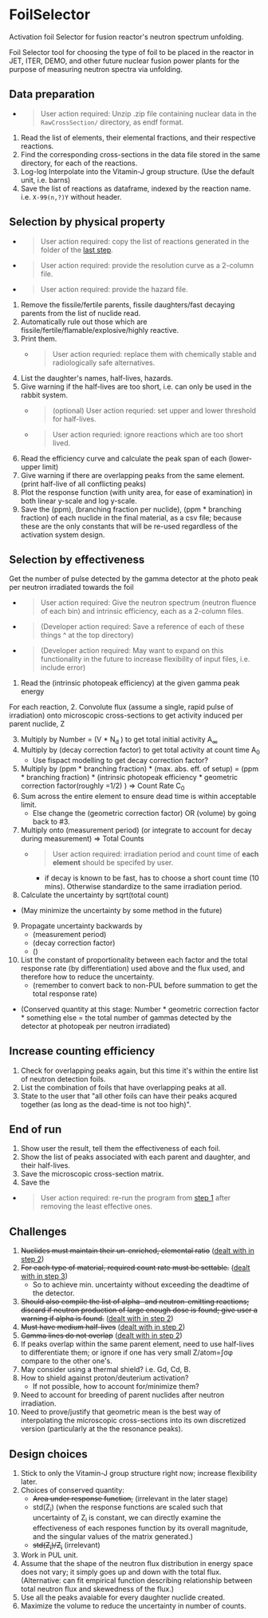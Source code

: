 # FoilSelector
Activation foil Selector for fusion reactor's neutron spectrum unfolding.

Foil Selector tool for choosing the type of foil to be placed in the reactor in JET, ITER, DEMO, and other future nuclear fusion power plants for the purpose of measuring neutron spectra via unfolding.

## Data preparation
- > User action required: Unzip .zip file containing nuclear data in the ```RawCrossSection/``` directory, as endf format.
1.	Read the list of elements, their elemental fractions, and their respective reactions.
2.	Find the corresponding cross-sections in the data file stored in the same directory, for each of the reactions.
3.	Log-log Interpolate into the Vitamin-J group structure. (Use the default unit, i.e. barns)
4.	Save the list of reactions as dataframe, indexed by the reaction name. i.e. ```X-99(n,?)Y``` without header.

## Selection by physical property
- > User action required: copy the list of reactions generated in the folder of the [last step](#Data-preparation).
- > User action required: provide the resolution curve as a 2-column file.
- > User action required: provide the hazard file.

1.	Remove the fissile/fertile parents, fissile daughters/fast decaying parents from the list of nuclide read.
2.	Automatically rule out those which are fissile/fertile/flamable/explosive/highly reactive.
3.	Print them.
	- > User action requried: replace them with chemically stable and radiologically safe alternatives.
4.	List the daughter's names, half-lives, hazards.
5.	Give warning if the half-lives are too short, i.e. can only be used in the rabbit system.
	- > (optional) User action requried: set upper and lower threshold for half-lives.
	- > User action requried: ignore reactions which are too short lived.
6.	Read the efficiency curve and calculate the peak span of each (lower-upper limit)
7.	Give warning if there are overlapping peaks from the same element. (print half-live of all conflicting peaks)
8.	Plot the response function (with unity area, for ease of examination) in both linear y-scale and log y-scale.
9.	Save the (ppm), (branching fraction per nuclide), (ppm * branching fraction) of each nuclide in the final material, as a csv file; because these are the only constants that will be re-used regardless of the activation system design.

## Selection by effectiveness
Get the number of pulse detected by the gamma detector at the photo peak per neutron irradiated towards the foil
- > User action required: Give the neutron spectrum (neutron fluence of each bin) and intrinsic efficiency, each as a 2-column files.
- > (Developer action required: Save a reference of each of these things ^ at the top directory)
- > (Developer action required: May want to expand on this functionality in the future to increase flexibility of input files, i.e. include error)
1.	Read the (intrinsic photopeak efficiency) at the given gamma peak energy

For each reaction,
2.	Convolute flux (assume a single, rapid pulse of irradiation) onto microscopic cross-sections to get activity induced per parent nuclide, Z

3.	Multiply by Number = (V * N<sub>d</sub> ) to get total initial activity A<sub>∞</sub>
4.	Multiply by (decay correction factor) to get total activity at count time A<sub>0</sub>
	- Use fispact modelling to get decay correction factor?
5.	Multiply by (ppm * branching fraction) * (max. abs. eff. of setup) = (ppm * branching fraction) * (intrinsic photopeak efficiency * geometric correction factor(roughly =1/2) ) => Count Rate C<sub>0</sub>
6.	Sum across the entire element to ensure dead time is within acceptable limit.
	- Else change the (geometric correction factor) OR (volume) by going back to #3.
7.	Multiply onto (measurement period) (or integrate to account for decay during measurement) => Total Counts
	-	> User action required: irradiation period and count time of **each element** should be specifed by user.
 		- if decay is known to be fast, has to choose a short count time (10 mins). Otherwise standardize to the same irradiation period.
8.	Calculate the uncertainty by sqrt(total count) 
- (May minimize the uncertainty by some method in the future)

9.	Propagate uncertainty backwards by 
	- (measurement period)
	- (decay correction factor)
	- ()
10.	List the constant of proportionality between each factor and the total response rate (by differentiation) used above and the flux used, and therefore how to reduce the uncertainty.
	- (remember to convert back to non-PUL before summation to get the total response rate)
- (Conserved quantity at this stage: Number * geometric correction factor * something else = the total number of gammas detected by the detector at photopeak per neutron irradiated)

## Increase counting efficiency
1.	Check for overlapping peaks again, but this time it's within the entire list of neutron detection foils.
2.	List the combination of foils that have overlapping peaks at all.
3.	State to the user that "all other foils can have their peaks acqured together (as long as the dead-time is not too high)".

## End of run
1.	Show user the result, tell them the effectiveness of each foil.
2.	Show the list of peaks associated with each parent and daughter, and their half-lives.
3.	Save the microscopic cross-section matrix.
4.	Save the 
- > User action required: re-run the program from [step 1](#Data-preparation) after removing the least effective ones.

## Challenges
1.	~~Nuclides must maintain their un-enriched, elemental ratio~~ ([dealt with in step 2](#Selection-by-physical-property))
2.	~~For each type of material, required count rate must be settable.~~ ([dealt with in step 3](#Selection-by-effectiveness))
	- So to achieve min. uncertainty without exceeding the deadtime of the detector.
3.	~~Should also compile the list of alpha- and neutron-emitting reactions; discard if neutron production of large enough dose is found; give user a warning if alpha is found.~~ ([dealt with in step 2](#Selection-by-physical-property))
4.	~~Must have medium half-lives~~ ([dealt with in step 2](#Selection-by-physical-property))
5.	~~Gamma lines do not overlap~~ ([dealt with in step 2](#Selection-by-physical-property))
6.	If peaks overlap within the same parent element, need to use half-lives to differentiate them; or ignore if one has very small Z/atom=∫σφ compare to the other one's.
7.	May consider using a thermal shield? i.e. Gd, Cd, B.
8.	How to shield against proton/deuterium activation?
	- If not possible, how to account for/minimize them?
9.	Need to account for breeding of parent nuclides after neutron irradiation.
10.	Need to prove/justify that geometric mean is the best way of interpolating the microscopic cross-sections into its own discretized version (particularly at the the resonance peaks).

## Design choices
1.	Stick to only the Vitamin-J group structure right now; increase flexibility later.
2.	Choices of conserved quantity:
	- ~~Area under response function,~~ (irrelevant in the later stage)
	- std(Z<sub>i</sub>) (when the response functions are scaled such that uncertainty of Z<sub>i</sub> is constant, we can directly examine the effectiveness of each respones function by its overall magnitude, and the singular values of the matrix generated.)
	- ~~std(Z<sub>i</sub>)/Z<sub>i</sub>~~ (irrelevant)
3.	Work in PUL unit.
4.	Assume that the shape of the neutron flux distribution in energy space does not vary; it simply goes up and down with the total flux. (Alternative: can fit empirical function describing relationship between total neutron flux and skewedness of the flux.)
5.	Use all the peaks avaiable for every daughter nuclide created.
6.	Maximize the volume to reduce the uncertainty in number of counts.